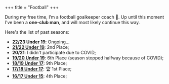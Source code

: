 +++
title = "Football"
+++

During my free time, I’m a football goalkeeper coach 🧤. Up until this moment I've been a **one-club man**, and will most likely continue this way.

Here's the list of past seasons:

- **[22/23 Under 19](https://www.zerozero.pt/edicao.php?id_edicao=167727)**: Ongoing...
- **[21/22 Under 19](https://www.zerozero.pt/edicao.php?id_edicao=159185)**: 2nd Place; 
- **20/21**: I didn't participate due to COVID;
- **[19/20 Under 19](https://www.zerozero.pt/edition.php?id=136146)**: 6th Place (season stopped halfway because of COVID);
- **[18/19 Under 17](https://www.zerozero.pt/edition.php?id=125695)**: 9th Place;
- **[17/18 Under 17](https://www.zerozero.pt/edition.php?id=115206)**: 🏆 1st Place;
- **[16/17 Under 15](https://www.zerozero.pt/edition.php?id=99530)**: 4th Place;
